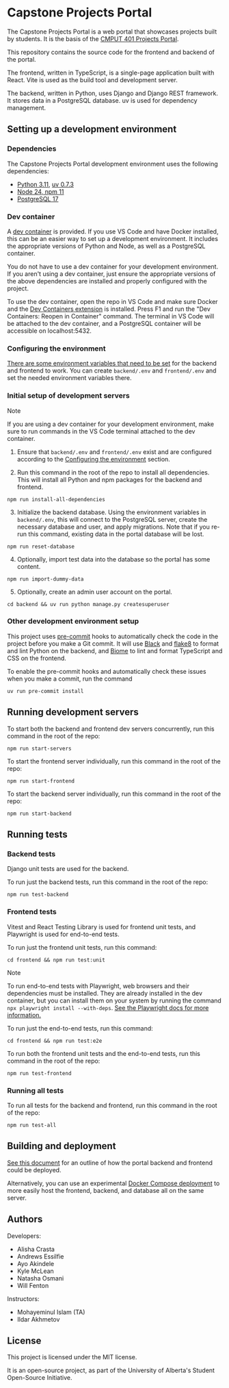 # Capstone Projects Portal

The Capstone Projects Portal is a web portal that showcases projects built by students.
It is the basis of the [CMPUT 401 Projects Portal](https://cmput401.ca).

This repository contains the source code for the frontend and backend of the portal.

The frontend, written in TypeScript, is a single-page application built with React.
Vite is used as the build tool and development server.

The backend, written in Python, uses Django and Django REST framework. It stores data in a PostgreSQL database.
uv is used for dependency management.

## Setting up a development environment

### Dependencies

The Capstone Projects Portal development environment uses the following dependencies:

- [Python 3.11](https://www.python.org/downloads/), [uv 0.7.3](https://docs.astral.sh/uv/getting-started/installation/)
- [Node 24, npm 11](https://nodejs.org/en/download)
- [PostgreSQL 17](https://www.postgresql.org/download/)

### Dev container

A [dev container](https://code.visualstudio.com/docs/devcontainers/containers) is provided.
If you use VS Code and have Docker installed, this can be an easier way to set up a development environment.
It includes the appropriate versions of Python and Node, as well as a PostgreSQL container.

You do not have to use a dev container for your development environment. If you aren't using a dev container,
just ensure the appropriate versions of the above dependencies are installed and properly configured with the project.

To use the dev container, open the repo in VS Code and make sure Docker and the
[Dev Containers extension](https://marketplace.visualstudio.com/items?itemName=ms-vscode-remote.remote-containers) is installed.
Press F1 and run the "Dev Containers: Reopen in Container" command. The terminal in VS Code will be attached
to the dev container, and a PostgreSQL container will be accessible on localhost:5432.

### Configuring the environment

[There are some environment variables that need to be set](docs/environment-variables.md)
for the backend and frontend to work. You can create `backend/.env` and `frontend/.env`
and set the needed environment variables there.

### Initial setup of development servers

> [!NOTE]
> If you are using a dev container for your development environment,
> make sure to run commands in the VS Code terminal attached to the dev container.

1. Ensure that `backend/.env` and `frontend/.env` exist and are configured according to the
   [Configuring the environment](#configuring-the-environment) section.

2. Run this command in the root of the repo to install all dependencies.
   This will install all Python and npm packages for the backend and frontend.

```
npm run install-all-dependencies
```

3. Initialize the backend database. Using the environment variables in `backend/.env`, this will
   connect to the PostgreSQL server, create the necessary database and user, and apply migrations.
   Note that if you re-run this command, existing data in the portal database will be lost.

```
npm run reset-database
```

4. Optionally, import test data into the database so the portal has some content.

```
npm run import-dummy-data
```

5. Optionally, create an admin user account on the portal.

```
cd backend && uv run python manage.py createsuperuser
```

### Other development environment setup

This project uses [pre-commit](https://pre-commit.com/) hooks to automatically check the code in the project
before you make a Git commit. It will use [Black](https://black.readthedocs.io/en/stable/) and
[flake8](https://github.com/pycqa/flake8) to format and lint Python on the backend, and [Biome](https://biomejs.dev/)
to lint and format TypeScript and CSS on the frontend.

To enable the pre-commit hooks and automatically check these issues when you make a commit, run the command
```
uv run pre-commit install
```

## Running development servers

To start both the backend and frontend dev servers concurrently, run this command in the root of the repo:

```
npm run start-servers
```

To start the frontend server individually, run this command in the root of the repo:

```
npm run start-frontend
```

To start the backend server individually, run this command in the root of the repo:

```
npm run start-backend
```

## Running tests

### Backend tests

Django unit tests are used for the backend.

To run just the backend tests, run this command in the root of the repo:

```
npm run test-backend
```

### Frontend tests

Vitest and React Testing Library is used for frontend unit tests, and Playwright is used
for end-to-end tests.

To run just the frontend unit tests, run this command:

```
cd frontend && npm run test:unit
```

> [!NOTE]
> To run end-to-end tests with Playwright, web browsers and their dependencies must be installed.
> They are already installed in the dev container, but you can install them on your system by running the command
> `npx playwright install --with-deps`. [See the Playwright docs for more information.](https://playwright.dev/docs/browsers)

To run just the end-to-end tests, run this command:

```
cd frontend && npm run test:e2e
```

To run both the frontend unit tests and the end-to-end tests, run this command in the root of the repo:

```
npm run test-frontend
```

### Running all tests

To run all tests for the backend and frontend, run this command in the root of the repo:

```
npm run test-all
```

## Building and deployment

[See this document](docs/deployment.md) for an outline of how the portal backend and frontend
could be deployed.

Alternatively, you can use an experimental [Docker Compose deployment](docs/docker-compose-deployment.md)
to more easily host the frontend, backend, and database all on the same server.

## Authors

Developers:

- Alisha Crasta
- Andrews Essilfie
- Ayo Akindele
- Kyle McLean
- Natasha Osmani
- Will Fenton

Instructors:

- Mohayeminul Islam (TA)
- Ildar Akhmetov

## License

This project is licensed under the MIT license.

It is an open-source project, as part of the University of Alberta's Student Open-Source Initiative.
